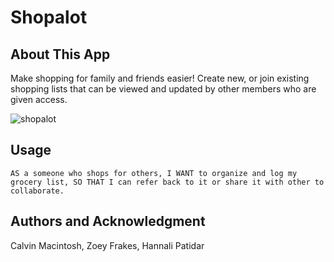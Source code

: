 # Shopalot

## About This App

Make shopping for family and friends easier! Create new, or join existing shopping lists that can be viewed and updated by other members who are given access.

![shopalot](https://user-images.githubusercontent.com/54246740/83572156-08383480-a4f7-11ea-8fa8-76269fadf447.JPG)


## Usage
```
AS a someone who shops for others, I WANT to organize and log my grocery list, SO THAT I can refer back to it or share it with other to collaborate. 
```

## Authors and Acknowledgment
Calvin Macintosh, Zoey Frakes, Hannali Patidar

